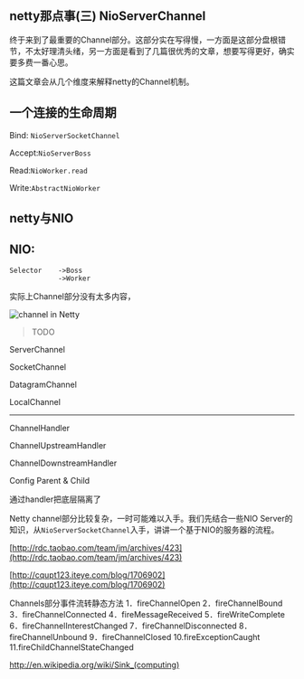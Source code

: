 netty那点事(三) NioServerChannel
--------
终于来到了最重要的Channel部分。这部分实在写得慢，一方面是这部分盘根错节，不太好理清头绪，另一方面是看到了几篇很优秀的文章，想要写得更好，确实要多费一番心思。

这篇文章会从几个维度来解释netty的Channel机制。

## 一个连接的生命周期

Bind: `NioServerSocketChannel`

Accept:`NioServerBoss`

Read:`NioWorker.read`

Write:`AbstractNioWorker`

## netty与NIO

## NIO:

	Selector	->Boss
			  	->Worker


实际上Channel部分没有太多内容，

![channel in Netty][1]

>TODO

ServerChannel

SocketChannel

DatagramChannel

LocalChannel

----------

ChannelHandler

ChannelUpstreamHandler

ChannelDownstreamHandler

Config Parent & Child

通过handler把底层隔离了

Netty channel部分比较复杂，一时可能难以入手。我们先结合一些NIO Server的知识，从`NioServerSocketChannel`入手，讲讲一个基于NIO的服务器的流程。

[http://rdc.taobao.com/team/jm/archives/423](http://rdc.taobao.com/team/jm/archives/423)

[http://cqupt123.iteye.com/blog/1706902](http://cqupt123.iteye.com/blog/1706902)

  [1]: http://static.oschina.net/uploads/space/2013/0929/174705_47Rr_190591.png
  
Channels部分事件流转静态方法
1．fireChannelOpen 2．fireChannelBound 3．fireChannelConnected 4．fireMessageReceived 5．fireWriteComplete 6．fireChannelInterestChanged
7．fireChannelDisconnected 8．fireChannelUnbound 9．fireChannelClosed 10.fireExceptionCaught 11.fireChildChannelStateChanged


http://en.wikipedia.org/wiki/Sink_(computing)